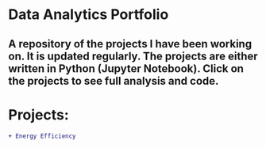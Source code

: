 # Data Analytics Portfolio
## A repository of the projects I have been working on. It is updated regularly. The projects are either written in Python (Jupyter Notebook). Click on the projects to see full analysis and code.

# Projects:
```diff
+ Energy Efficiency
```
